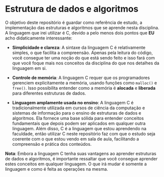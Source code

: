 # Estrutura de dados e algoritmos

O objetivo deste repositório é guardar como referência de estudo, a implementação das estruturas e algoritmos que se aprende nesta disciplina. A linguagem que irei utilizar é C, devido a pelo menos dois pontos que **EU** acho didaticamente interessante:

- **Simplicidade e clareza**: A sintaxe da linguagem C é relativamente simples,  o que facilita a compreensão. Apenas pela leitura do código, você consegue ter uma noção do que está sendo feito e isso fará com que você foque mais nos conceitos da disciplina do que nos detalhes da linguagem em si.

- **Controle de memória**: A linguagem C requer que os programadores gerenciem explicitamente a memória, usando funções como `malloc()` e `free()`. Isso possibilita entender como a memória é **alocada** e **liberada** para diferentes estruturas de dados.

- **Linguagem amplamente usada no ensino**: A linguagem C é tradicionalmente utilizada em cursos de ciência da computação e sistemas de informação para o ensino de estruturas de dados e algoritmos. Ela fornece uma base sólida para entender conceitos fundamentais que depois podem ser aplicados em qualquer outra linguagem. Além disso, C é a linguagem que estou aprendendo na faculdade, então utilizar C neste repositório faz com que o estudo seja coerente com o que estou vendo em sala de aula, facilitando a compreensão e prática dos conteúdos.


**Nota**: Embora a linguagem C tenha suas vantagens ao aprender estruturas de dados e algoritmos, é importante ressaltar que você consegue aprender estes conceitos em qualquer linguagem. O que irá mudar é somente a linguagem e como é feita as operações na mesma.
